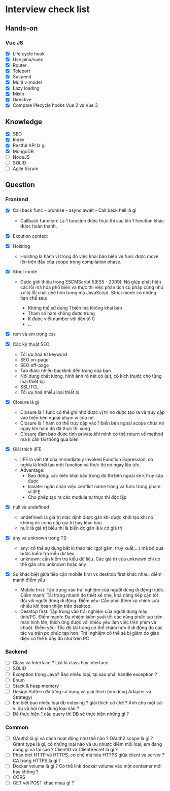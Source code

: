 # Interview check list

## Hands-on

### Vue JS

- [x] Life cycle hook
- [x] Use pina/vuex
- [x] Router
- [x] Teleport
- [x] Suspend
- [x] Multi v-model
- [x] Lazy loading
- [x] Mixin
- [x] Directive
- [x] Compare lifecycle hooks Vue 2 vs Vue 3

## Knowledge

- [x] SEO
- [x] Index
- [x] Restful API là gì
- [x] MongoDB
- [ ] NodeJS
- [ ] SOLID
- [ ] Agile Scrum

## Question

### Frontend

- [x] Call back func - promise - async await - Call back hell là gì
  - Callback function: Là 1 function được thực thi sau khi 1 function khác được hoàn thành.

- [x] Excution context
- [x] Hoisting
  - Hoisting là hành vi trong đó việc khai báo biến và func được move lên trên đầu của scope trong compilation phase.

- [x] Strict mode
  - Được giới thiệu trong ESCMScript 5(ES5 - 2009). Nó giúp phát hiện các lỗi mã hóa phổ biến và thực thi việc phân tích cú pháp cũng như xử lý lỗi chặt chẽ hơn trong mã JavaScript. Strict mode có những hạn chế sau:
  
    - Không thể sử dụng 1 biến mà không khai báo
    - Tham số hàm không được trùng
    - K được viết number với tiền tố 0
    - ...

- [x] rem và em trong css
- [x] Các kỹ thuật SEO
  - Tối ưu hoá từ keyword
  - SEO on-page
  - SEO off-page
  - Tạo được nhiều backlink đến trang của bạn
  - Nội dung chất lượng, hình ảnh rõ nét có (alt, có kích thước cho từng loại thiết bị)
  - SSL/TCL
  - Tối ưu hoá nhiều loại thiết bị

- [x] Closure là gì
  - Closure là 1 func có thể ghi nhớ được vị trí nó được tạo ra và truy cập vào biến bên ngoài phạm vi của nó
  - Closure là 1 hàm có thể truy cập vào 1 biến bên ngoài scope chứa nó ngay khi hàm đó đã thực thi xong
  - Closure đảm bảo được tính private khi mình có thể return về method mà k cần fai thông qua biến

- [x] Giải thích IIFE
  - IIFE là viết tắt của Immediately Invoked Function Expression, có nghĩa là khởi tạo một function và thực thi nó ngay lập tức.
  - Advantage:
    - Bao đóng: các biến khai báo trong đó thì bên ngoài sẽ k truy cập được
    - Isolate: ngăn chặn việc conflict name trong và func trong phạm vi IIFE
    - Cho phép tạo ra các module tự thực thi độc lập

- [x] null và undefined
  - undefined: là giá trị mặc định được gán khi được khởi tạo khi nó không dc cung cấp giá trị hay khai báo
  - null: là giá trị biểu thị là biến dc gán là k có giá trị

- [x] any và unknown trong TS:
  - any: có thể sự dụng bất kì thao tác (gọi gàm, truy xuất,...) mà bỏ qua bước kiểm tra kiểu dữ liệu
  - unknown: cần kiểm tra kiểu dữ liệu. Các giá trị của unknown chỉ có thể gán cho unknown hoặc any

- [x] Sự khác biệt giữa tiếp cận mobile first vs desktop first khác nhau, điểm mạnh điểm yếu
  - Mobile first: Tập trung vào trải nghiệm của người dùng di động trước. Điểm mạnh: Tải trang nhanh do thiết kế nhẹ, khả năng tiếp cận tốt đối với người dùng di động. Điểm yếu: Cần phải thêm và chỉnh sửa nhiều khi hoàn thiện trên desktop.
  - Desktop first: Tập trung vào trải nghiệm của người dùng máy tính/PC. Điểm mạnh: Đa nhiệm kiểm soát tốt các năng phức tạp trên màn hình lớn, thích ứng được với nhiều yêu làm việc trên phím và chuột. Điểm yếu: Tốc độ tải trang có thể chậm hơn ở di động do các tác vụ trên pc phúc tạp hơn. Trải nghiệm có thể sẽ bị giảm do giao diện có thể k đầy đủ như trên PC

### Backend

- [ ] Class và Interface ? List là class hay interface
- [ ] SOLID
- [ ] Exception trong Java? Bao nhiêu loại, tại sao phải handle exception ?
- [ ] Enum
- [ ] Stack & heap memory
- [ ] Design Pattern đã từng sử dụng và giải thích (em dùng Adapter và Strategy)
- [ ] Em biết bao nhiều loại db indexing ? giải thích cơ chế ? Ảnh cho một cái ví dụ và hỏi nên dùng loại nào ?
- [ ] Để thực hiện 1 câu query thì DB sẽ thực hiện những gì ?

### Common

- [ ] OAuth2 là gì và cách hoạt động như thế nào ? OAuth2 scope là gì ? Grant type là gì, có những loại nào và ưu nhược điểm mỗi loại, em đang dùng gì và tại sao ? ClientID và ClientSecret là gì ?
- [ ] Phân biệt HTTP và HTTPS, cơ chế mã hóa HTTPS giữa client và server ? CA trong HTTPS là gì ?
- [ ] Docker volume là gì ? Có thể link docker volume vào một container mới hay không ?
- [ ] CORS
- [ ] GET với POST khác nhau gì ?
